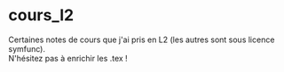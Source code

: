 # cours_l2
Certaines notes de cours que j'ai pris en L2 (les autres sont sous licence symfunc).  
N'hésitez pas à enrichir les .tex !
